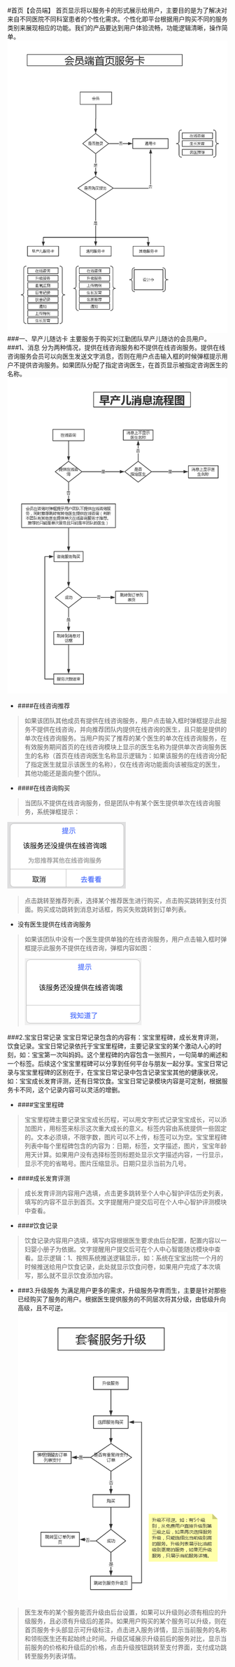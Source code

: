 #首页【会员端】
首页显示将以服务卡的形式展示给用户，主要目的是为了解决对来自不同医院不同科室患者的个性化需求。个性化即平台根据用户购买不同的服务类别来展现相应的功能。我们的产品要达到用户体验流畅，功能逻辑清晰，操作简单。
![首页流程图](images/appHome.png)
###一、早产儿随访卡
主要服务于购买刘江勤团队早产儿随访的会员用户。
###1、消息
分为两种情况，提供在线咨询服务和不提供在线咨询服务。提供在线咨询服务会员可以向医生发送文字消息，否则在用户点击输入框的时候弹框提示用户不提供咨询服务。如果团队分配了指定咨询医生，在首页显示被指定咨询医生的名称。
![消息流程图](images/appMessage.png)

- ####在线咨询推荐
> 如果该团队其他成员有提供在线咨询服务，用户点击输入框时弹框提示此服务不提供在线咨询，并向推荐团队内提供在线咨询的医生，且只能是提供的单次在线咨询服务。当用户购买了推荐的某个医生的单次在线咨询服务，在有效服务期间首页的在线咨询模块上显示的医生名称为提供单次咨询服务医生的名称（首页在线咨询医生名称显示逻辑为：如果该服务的在线咨询分配了指定医生就显示该医生的名称），仅在线咨询功能面向该被指定的医生，其他功能还是面向整个团队。

- ####在线咨询购买
> 当团队不提供在线咨询服务，但是团队中有某个医生提供单次在线咨询服务，系统弹框提示：
> 
![提示信息](images/message.png)
> 
>点击跳转至推荐列表，选择某个推荐医生进行购买，点击购买跳转到支付页面。购买成功跳转到消息对话框，购买失败跳转到订单列表。
- 没有医生提供在线咨询服务
> 如果该团队中没有一个医生提供单独的在线咨询服务，用户点击输入框时弹框提示此服务不提供在线咨询，弹框内容如图：
> 
> ![不推荐](images/nomessage.png)

###2.宝宝日常记录
宝宝日常记录包含的内容有：宝宝里程碑，成长发育评测，饮食记录。宝宝日常记录依托于宝宝里程碑，主要记录宝宝的某个激动人心的时刻，如：宝宝第一次叫妈妈。这个里程碑的内容包含一张照片，一句简单的阐述和一个标签。后续这个宝宝里程碑可以分享到任何平台与朋友一起分享。宝宝日常记录与宝宝里程碑的区别在于，在宝宝日常记录中包含记录宝宝其他的健康状况，如：宝宝成长发育评测，还有日常饮食。宝宝日常记录模块内容是可定制，根据服务卡不同，这个记录内容可以灵活的增删。

- ####宝宝里程碑
> 宝宝里程碑主要记录宝宝成长历程，可以用文字形式记录宝宝成长，可以添加图片，用标签来标示这次重大成长的意义。标签内容由系统提供一些固定的。文本必须填，不限字数，图片可以不上传，标签可以为空。宝宝里程碑列表中每个里程碑包含的内容为：日期，标签，文字描述，图片，宝宝年龄用天计算。如果用户没有选择标签则标题处显示文字描述内容，一行显示，显示不完的省略号。图片压缩显示。日期只显示当前为几号。
- ####成长发育评测
> 成长发育评测内容用户选填，点击更多跳转至个人中心智护评估历史列表，填写的内容不显示到首页。文字提醒用户提交后可在个人中心智护评测模块中查看。
- ####饮食记录
> 饮食记录内容用户选填，填写内容根据医生要求由后台配置，配置内容以一妇婴小册子为依据。文字提醒用户提交后可在个人中心智能随访模块中查看。显示逻辑：1、按照系统推送逻辑显示，如：系统在宝宝出院一个月的时候推送给用户饮食记录，此处就显示饮食问卷，如果用户完成了本次填写，那么就不显示饮食添加内容。

- ###3.升级服务
为满足用户更多的需求，升级服务孕育而生，主要是针对那些已经购买了服务的用户。根据医生提供服务的不同层次将其分级，由低级升向高级，且不可逆。
![升级服务](images/upService.png)
> 医生发布的某个服务能否升级由后台设置，如果可以升级则必须有相应的升级服务，且必须有升级后的差异。如果用户购买的某个服务可以升级，则在首页服务卡头部显示可升级标注，点击进入服务详情，显示当前服务的名称和领衔医生还有起始终止时间。升级区域展示升级前后的服务对比，显示当前服务的价格和升级后的价格，点击升级按钮跳转至支付界面，支付成功跳转至服务列表详情。
